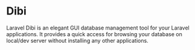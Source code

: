 # Dibi

Laravel Dibi is an elegant GUI database management tool for your Laravel applications. It provides a quick access for browsing your database on local/dev server without installing any other applications.
